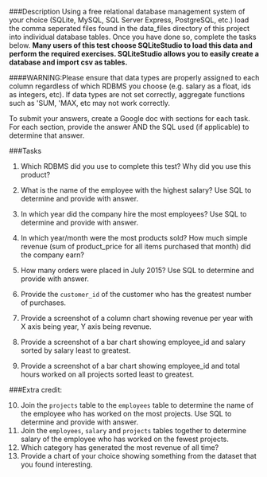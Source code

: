 ###Description
Using a free relational database management system of your choice (SQLite, MySQL, SQL Server Express, PostgreSQL, etc.) load the comma seperated files found in the data_files directory of this project into individual database tables. Once you have done so, complete the tasks below. **Many users of this test choose SQLiteStudio to load this data and perform the required exercises. SQLiteStudio allows you to easily create a database and import csv as tables.**

####WARNING:Please ensure that data types are properly assigned to each column regardless of which RDBMS you choose (e.g. salary as a float, ids as integers, etc). If data types are not set correctly, aggregate functions such as 'SUM, 'MAX, etc may not work correctly.

To submit your answers, create a Google doc with sections for each task. For each section, provide the answer AND the SQL used (if applicable) to determine that answer.

###Tasks

1. Which RDBMS did you use to complete this test? Why did you use this product?

2. What is the name of the employee with the highest salary? Use SQL to determine and provide with answer.

3. In which year did the company hire the most employees? Use SQL to determine and provide with answer.

4. In which year/month were the most products sold? How much simple revenue (sum of product_price for all items purchased that month) did the company earn?

5. How many orders were placed in July 2015? Use SQL to determine and provide with answer.

6. Provide the `customer_id` of the customer who has the greatest number of purchases.

7. Provide a screenshot of a column chart showing revenue per year with X axis being year, Y axis being revenue.

8. Provide a screenshot of a bar chart showing employee_id and salary sorted by salary least to greatest.

9. Provide a screenshot of a bar chart showing employee_id and total hours worked on all projects sorted least to greatest.

###Extra credit:

10. Join the `projects` table to the `employees` table to determine the name of the employee who has worked on the most projects. Use SQL to determine and provide with answer.
11. Join the `employees`, `salary` and `projects` tables together to determine salary of the employee who has worked on the fewest projects.
12. Which category has generated the most revenue of all time?
13. Provide a chart of your choice showing something from the dataset that you found interesting.


